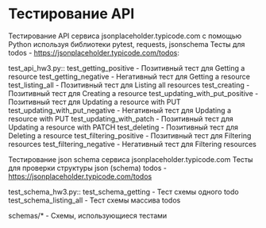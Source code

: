 # Тестирование API
Тестирование API сервиса jsonplaceholder.typicode.com с помощью Python используя библиотеки pytest, requests, jsonschema
Тесты для todos - https://jsonplaceholder.typicode.com/todos:

test_api_hw3.py::
test_getting_positive - Позитивный тест для Getting a resource
test_getting_negative - Негативный тест для Getting a resource
test_listing_all - Позитивный тест для Listing all resources
test_creating - Позитивный тест для Creating a resource
test_updating_with_put_positive - Позитивный тест для Updating a resource with PUT
test_updating_with_put_negative - Негативный тест для Updating a resource with PUT
test_updating_with_patch - Позитивный тест для Updating a resource with PATCH
test_deleting - Позитивный тест для Deleting a resource
test_filtering_positive - Позитивный тест для Filtering resources
test_filtering_negative - Негативный тест для Filtering resources


Тестирование json sсhema сервиса jsonplaceholder.typicode.com
Тесты для проверки структуры json (schema) todos - https://jsonplaceholder.typicode.com/todos

test_schema_hw3.py::
test_schema_getting - Тест схемы одного todo
test_schema_listing_all - Тест схемы массива todos

schemas/* - Схемы, использующиеся тестами
